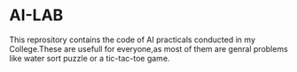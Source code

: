 # AI-LAB
This reprository contains the code of AI practicals conducted in my College.These are usefull for everyone,as most of them are genral problems like water sort puzzle or a tic-tac-toe game.
